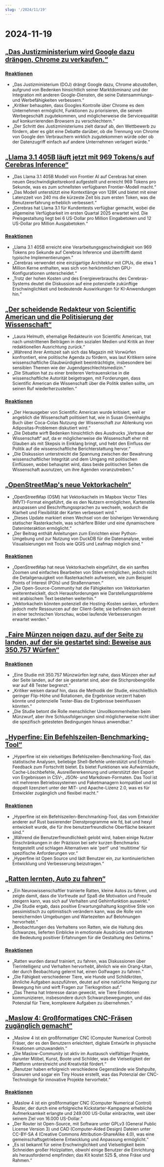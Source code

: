 ```yaml
---
slug: '/2024/11/19'
---
```


# 2024-11-19

## [„Das Justizministerium wird Google dazu drängen, Chrome zu verkaufen.“](https://www.bloomberg.com/news/articles/2024-11-18/doj-will-push-google-to-sell-off-chrome-to-break-search-monopoly)

### [Reaktionen](https://news.ycombinator.com/item?id=42177767)

- „Das Justizministerium (DOJ) drängt Google dazu, Chrome abzustoßen, aufgrund von Bedenken hinsichtlich seiner Marktdominanz und der Integration mit anderen Google-Diensten, die seine Datensammlungs- und Werbefähigkeiten verbessern.“
- „Kritiker behaupten, dass Googles Kontrolle über Chrome es dem Unternehmen ermöglicht, Funktionen zu priorisieren, die seinem Werbegeschäft zugutekommen, und möglicherweise die Servicequalität auf konkurrierenden Browsern zu verschlechtern.“
- „Der Schritt des Justizministeriums zielt darauf ab, den Wettbewerb zu fördern, aber es gibt eine Debatte darüber, ob die Trennung von Chrome von Google den Verbrauchern wirklich zugutekommen würde oder ob der Datenzugriff einfach auf andere Unternehmen verlagert würde.“

## [„Llama 3.1 405B läuft jetzt mit 969 Tokens/s auf Cerebras Inference“](https://cerebras.ai/blog/llama-405b-inference)

- „Das Llama 3.1 405B Modell von Frontier AI auf Cerebras hat einen neuen Geschwindigkeitsrekord aufgestellt und erreicht 969 Tokens pro Sekunde, was es zum schnellsten verfügbaren Frontier-Modell macht.“
- „Das Modell unterstützt eine Kontextlänge von 128K und bietet mit einer Latenzzeit von 240 ms die kürzeste Zeit bis zum ersten Token, was die Benutzererfahrung erheblich verbessert.“
- „Cerebras hat Llama 3.1 für Kundentests verfügbar gemacht, wobei die allgemeine Verfügbarkeit im ersten Quartal 2025 erwartet wird. Die Preisgestaltung liegt bei 6 US-Dollar pro Million Eingabetoken und 12 US-Dollar pro Million Ausgabetoken.“

### [Reaktionen](https://news.ycombinator.com/item?id=42178761)

- „Llama 3.1 405B erreicht eine Verarbeitungsgeschwindigkeit von 969 Tokens pro Sekunde auf Cerebras Inference und übertrifft damit typische Implementierungen.“
- „Cerebras verwendet eine einzigartige Architektur mit CPUs, die etwa 1 Million Kerne enthalten, was sich von herkömmlichen GPU-Konfigurationen unterscheidet.“
- „Trotz der hohen Kosten und des Energieverbrauchs des Cerebras-Systems deutet die Diskussion auf eine potenzielle zukünftige Erschwinglichkeit und bedeutende Auswirkungen für KI-Anwendungen hin.“

## [„Der scheidende Redakteur von Scientific American und die Politisierung der Wissenschaft“](https://reason.com/2024/11/18/how-scientific-americans-departing-editor-helped-degrade-science/)

- „Laura Helmuth, ehemalige Redakteurin von Scientific American, trat nach umstrittenen Beiträgen in den sozialen Medien und Kritik an ihrer redaktionellen Ausrichtung zurück.“
- „Während ihrer Amtszeit sah sich das Magazin mit Vorwürfen konfrontiert, eine politische Agenda zu fördern, was laut Kritikern seine wissenschaftliche Glaubwürdigkeit beeinträchtigte, insbesondere bei sensiblen Themen wie der Jugendgeschlechtsmedizin.“
- „Die Situation hat zu einer breiteren Vertrauenskrise in die wissenschaftliche Autorität beigetragen, mit Forderungen, dass Scientific American die Wissenschaft über die Politik stellen sollte, um seinen Ruf wiederherzustellen.“

### [Reaktionen](https://news.ycombinator.com/item?id=42177619)

- „Der Herausgeber von Scientific American wurde kritisiert, weil er angeblich die Wissenschaft politisiert hat, wie in Susan Greenhalghs Buch über Coca-Colas Nutzung der Wissenschaft zur Ablenkung von Adipositas-Problemen diskutiert wird.“
- „Die Debatte wirft Bedenken hinsichtlich des Ausdrucks „Vertraue der Wissenschaft“ auf, da er möglicherweise die Wissenschaft eher mit Glauben als mit Skepsis in Einklang bringt, und hebt den Einfluss der Politik auf die wissenschaftliche Berichterstattung hervor.“
- „Die Diskussion unterstreicht die Spannung zwischen der Bewahrung wissenschaftlicher Integrität und dem Umgang mit politischen Einflüssen, wobei behauptet wird, dass beide politischen Seiten die Wissenschaft ausnutzen, um ihre Agenden voranzutreiben.“

## [„OpenStreetMap's neue Vektorkacheln“](https://tech.marksblogg.com/osm-mvt-vector-tiles.html)

- „OpenStreetMap (OSM) hat Vektorkacheln im Mapbox Vector Tiles (MVT)-Format eingeführt, die es den Nutzern ermöglichen, Kartenstile anzupassen und Beschriftungssprachen zu wechseln, wodurch die Klarheit und Flexibilität der Karten verbessert wird.“
- „Dieses Update markiert einen Wechsel von der bisherigen Verwendung statischer Rasterkacheln, was schärfere Bilder und eine dynamischere Dateninteraktion ermöglicht.“
- „Der Beitrag enthält Anleitungen zum Einrichten einer Python-Umgebung und zur Nutzung von DuckDB für die Datenanalyse, wobei Visualisierungen mit Tools wie QGIS und Leafmap möglich sind.“

### [Reaktionen](https://news.ycombinator.com/item?id=42182519)

- „OpenStreetMap hat neue Vektorkacheln eingeführt, die ein sanftes Zoomen und einfaches Bearbeiten von Stilen ermöglichen, jedoch nicht die Detailgenauigkeit von Rasterkacheln aufweisen, wie zum Beispiel Points of Interest (POIs) und Straßennamen.“
- „Die Open-Source-Community hat die Fähigkeiten von Vektorkarten weiterentwickelt, doch Herausforderungen wie Darstellungsprobleme mit arabischem Text bestehen weiterhin.“
- „Vektorkacheln könnten potenziell die Hosting-Kosten senken, erfordern jedoch mehr Ressourcen auf der Client-Seite; sie befinden sich derzeit in einer technischen Vorschau, wobei laufende Verbesserungen erwartet werden.“

## [„Faire Münzen neigen dazu, auf der Seite zu landen, auf der sie gestartet sind: Beweise aus 350.757 Würfen“](https://www.researchgate.net/publication/374700857_Fair_coins_tend_to_land_on_the_same_side_they_started_Evidence_from_350757_flips)

### [Reaktionen](https://news.ycombinator.com/item?id=42181345)

- „Eine Studie mit 350.757 Münzwürfen legt nahe, dass Münzen eher auf der Seite landen, auf der sie gestartet sind, aber die Stichprobengröße war auf 48 Tester begrenzt.“
- „Kritiker weisen darauf hin, dass die Methodik der Studie, einschließlich geringer Flip-Höhe und Rotationen, die Ergebnisse verzerrt haben könnte und potenzielle Tester-Bias die Ergebnisse beeinflussen könnten.“
- „Die Studie betont die Rolle menschlicher Unvollkommenheiten beim Münzwurf, aber ihre Schlussfolgerungen sind möglicherweise nicht über die spezifisch getesteten Bedingungen hinaus anwendbar.“

## [„Hyperfine: Ein Befehlszeilen-Benchmarking-Tool“](https://github.com/sharkdp/hyperfine)

- „Hyperfine ist ein vielseitiges Befehlszeilen-Benchmarking-Tool, das statistische Analysen, beliebige Shell-Befehle unterstützt und Echtzeit-Feedback zum Fortschritt bietet. Es bietet Funktionen wie Aufwärmläufe, Cache-Löschbefehle, Ausreißererkennung und unterstützt den Export von Ergebnissen in CSV-, JSON- und Markdown-Formaten. Das Tool ist mit mehreren Betriebssystemen und Paketmanagern kompatibel und ist doppelt lizenziert unter der MIT- und Apache-Lizenz 2.0, was es für Entwickler zugänglich und flexibel macht.“

### [Reaktionen](https://news.ycombinator.com/item?id=42177462)

- „Hyperfine ist ein Befehlszeilen-Benchmarking-Tool, das vom Entwickler anderer auf Rust basierender Dienstprogramme wie fd, bat und hexyl entwickelt wurde, die für ihre benutzerfreundliche Oberfläche bekannt sind.“
- „Während die Benutzerfreundlichkeit gelobt wird, haben einige Nutzer Einschränkungen in der Präzision bei sehr kurzen Benchmarks festgestellt und schlagen Alternativen wie 'perf' und 'multitime' für spezifische Anforderungen vor.“
- „Hyperfine ist Open Source und lädt Benutzer ein, zur kontinuierlichen Entwicklung und Verbesserung beizutragen.“

## [„Ratten lernten, Auto zu fahren“](https://theconversation.com/im-a-neuroscientist-who-taught-rats-to-drive-their-joy-suggests-how-anticipating-fun-can-enrich-human-life-239029)

- „Ein Neurowissenschaftler trainierte Ratten, kleine Autos zu fahren, und zeigte damit, dass die Vorfreude auf Spaß die Motivation und Freude steigern kann, was sich auf Verhalten und Gehirnfunktion auswirkt.“
- „Die Studie ergab, dass positive Erwartungshaltung kognitive Stile von pessimistisch zu optimistisch verändern kann, was die Rolle von bereichernden Umgebungen und Wartezeiten auf Belohnungen hervorhebt.“
- „Beobachtungen des Verhaltens von Ratten, wie die Haltung des Schwanzes, lieferten Einblicke in emotionale Ausdrücke und betonten die Bedeutung positiver Erfahrungen für die Gestaltung des Gehirns.“

### [Reaktionen](https://news.ycombinator.com/item?id=42179774)

- „Ratten wurden darauf trainiert, zu fahren, was Diskussionen über Tierintelligenz und Verhalten hervorhebt, ähnlich wie ein Orang-Utan, der durch Beobachtung gelernt hat, einen Golfwagen zu fahren.“
- „Die Fähigkeit verschiedener Tiere, wie Hunde und Schildkröten, ähnliche Aufgaben auszuführen, deutet auf eine natürliche Neigung zur Bewegung hin und wirft Fragen zur Tierkognition auf.“
- „Das Thema hat Interesse daran geweckt, wie Tiere Emotionen kommunizieren, insbesondere durch Schwanzbewegungen, und das Potenzial für Tiere, komplexere Aufgaben zu übernehmen.“

## [„Maslow 4: Großformatiges CNC-Fräsen zugänglich gemacht“](https://www.maslowcnc.com)

- „Maslow 4 ist ein großformatiger CNC (Computer Numerical Control) Fräser, der es den Benutzern erleichtert, digitale Entwürfe in physische Kreationen umzuwandeln.“
- „Die Maslow-Community ist aktiv im Austausch vielfältiger Projekte, darunter Möbel, Kunst, Boote und Schilder, was die Vielseitigkeit der Plattform unterstreicht und Kreativität fördert.“
- „Benutzer haben erfolgreich verschiedene Gegenstände wie Stehpulte, Gravuren und sogar ein Tiny House erstellt, was das Potenzial der CNC-Technologie für innovative Projekte hervorhebt.“

### [Reaktionen](https://news.ycombinator.com/item?id=42179467)

- „Maslow 4 ist ein großformatiger CNC (Computer Numerical Control) Router, der durch eine erfolgreiche Kickstarter-Kampagne erhebliche Aufmerksamkeit erlangte und 249.000 US-Dollar einbrachte, weit über seinem Ziel von 16.000 US-Dollar.“
- „Der Router ist Open-Source, mit Software unter GPLv3 (General Public License Version 3) und CAD (Computer-Aided Design) Dateien unter CC-BY-SA 4 (Creative Commons Attribution-ShareAlike 4.0), was eine gemeinschaftsgetriebene Entwicklung und Anpassung ermöglicht.“
- „Es ist bekannt für seine Erschwinglichkeit und Vielseitigkeit beim Schneiden großer Holzplatten, obwohl einige Benutzer die Einrichtung als herausfordernd empfinden; das Kit kostet 525 $, ohne Fräse und Rahmen.“

<head>
  <meta property="og:title" content="„Das Justizministerium wird Google dazu drängen, Chrome zu verkaufen.“" />
  <meta property="og:type" content="website" />
  <meta property="og:image" content="https://og.cho.sh/api/og/?title=%E2%80%9EDas%20Justizministerium%20wird%20Google%20dazu%20dr%C3%A4ngen%2C%20Chrome%20zu%20verkaufen.%E2%80%9C&subheading=Dienstag%2C%2019.%20November%202024%3A%20Hacker%20News%20Zusammenfassung" />
</head>

